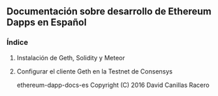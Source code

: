 ## Documentación sobre desarrollo de Ethereum Dapps en Español

### Índice
1. Instalación de Geth, Solidity y Meteor
2. Configurar el cliente Geth en la Testnet de Consensys








    ethereum-dapp-docs-es  Copyright (C) 2016  David Canillas Racero
